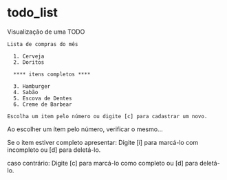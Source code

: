 todo_list
=========

Visualização de uma TODO

```text
Lista de compras do mês

  1. Cerveja
  2. Doritos

  **** itens completos ****

  3. Hamburger
  4. Sabão
  5. Escova de Dentes
  6. Creme de Barbear

Escolha um item pelo número ou digite [c] para cadastrar um novo.
```

Ao escolher um ítem pelo número, verificar o mesmo...

Se o item estiver completo apresentar:
  Digite [i] para marcá-lo com incompleto
  ou [d] para deletá-lo.

caso contrário:
  Digite [c] para marcá-lo como completo
  ou [d] para deletá-lo.

